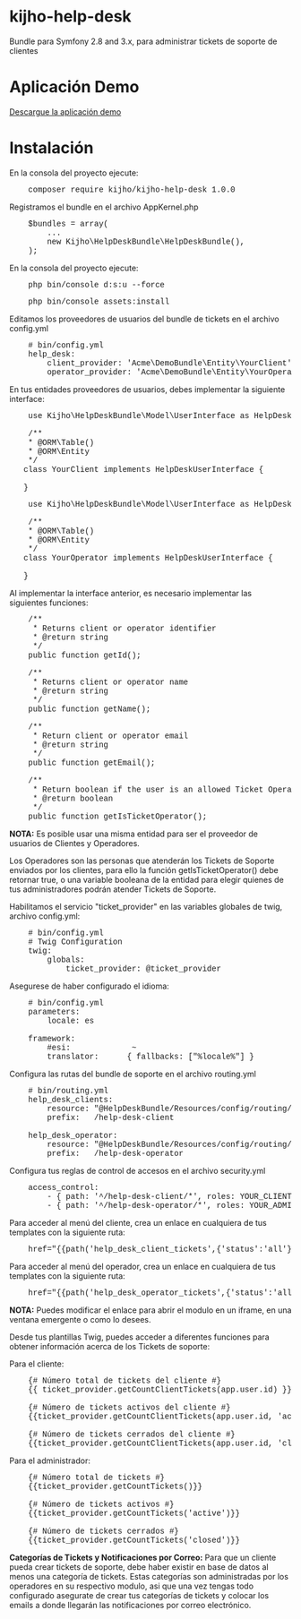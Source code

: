 <html>
 <body>

# kijho-help-desk
Bundle para Symfony 2.8 and 3.x, para administrar tickets de soporte de clientes


<h1> Aplicación Demo</h1>

<a href="https://github.com/cesar-giraldo/kijho-help-desk/tree/help-desk-demo">Descargue la aplicación demo</a>

<h1>Instalación</h1>

En la consola del proyecto ejecute:

<pre style="font-family: Courier New;">
    composer require kijho/kijho-help-desk 1.0.0
</pre>

Registramos el bundle en el archivo AppKernel.php
<pre style="font-family: Courier New;">
    $bundles = array(
        ...
        new Kijho\HelpDeskBundle\HelpDeskBundle(),
    );
</pre>

En la consola del proyecto ejecute:

<pre style="font-family: Courier New;">
    php bin/console d:s:u --force
</pre>

<pre style="font-family: Courier New;">
    php bin/console assets:install
</pre>

Editamos los proveedores de usuarios del bundle de tickets en el archivo config.yml

<pre style="font-family: Courier New;">
    # bin/config.yml
    help_desk:
        client_provider: 'Acme\DemoBundle\Entity\YourClient'
        operator_provider: 'Acme\DemoBundle\Entity\YourOperator'
</pre>


En tus entidades proveedores de usuarios, debes implementar la siguiente interface:

<pre style="font-family: Courier New;">
    use Kijho\HelpDeskBundle\Model\UserInterface as HelpDeskUserInterface;
    
    /**
    * @ORM\Table()
    * @ORM\Entity
    */
   class YourClient implements HelpDeskUserInterface {
    
   }
</pre>

<pre style="font-family: Courier New;">
    use Kijho\HelpDeskBundle\Model\UserInterface as HelpDeskUserInterface;
    
    /**
    * @ORM\Table()
    * @ORM\Entity
    */
   class YourOperator implements HelpDeskUserInterface {
   
   }
</pre>

Al implementar la interface anterior, es necesario implementar las siguientes funciones:

<pre style="font-family: Courier New;">
    /**
     * Returns client or operator identifier
     * @return string
     */
    public function getId();

    /**
     * Returns client or operator name
     * @return string
     */
    public function getName();

    /**
     * Return client or operator email
     * @return string
     */
    public function getEmail();
    
    /**
     * Return boolean if the user is an allowed Ticket Operator
     * @return boolean
     */
    public function getIsTicketOperator();
</pre>


<strong>NOTA:</strong>
Es posible usar una misma entidad para ser el proveedor de usuarios de Clientes y Operadores.

Los Operadores son las personas que atenderán los Tickets de Soporte enviados por los clientes, 
para ello la función getIsTicketOperator() debe retornar true, o una variable booleana de la entidad para elegir
quienes de tus administradores podrán atender Tickets de Soporte.


Habilitamos el servicio "ticket_provider" en las variables globales de twig, archivo config.yml:

<pre style="font-family: Courier New;">
    # bin/config.yml
    # Twig Configuration
    twig:
        globals:
            ticket_provider: @ticket_provider
</pre>

Asegurese de haber configurado el idioma:

<pre style="font-family: Courier New;">
    # bin/config.yml
    parameters:
        locale: es

    framework:
        #esi:             ~
        translator:      { fallbacks: ["%locale%"] }
</pre>

Configura las rutas del bundle de soporte en el archivo routing.yml

<pre style="font-family: Courier New;">
    # bin/routing.yml
    help_desk_clients:
        resource: "@HelpDeskBundle/Resources/config/routing/client.yml"
        prefix:   /help-desk-client
    
    help_desk_operator:
        resource: "@HelpDeskBundle/Resources/config/routing/operator.yml"
        prefix:   /help-desk-operator
</pre>

Configura tus reglas de control de accesos en el archivo security.yml

<pre style="font-family: Courier New;">
    access_control:
        - { path: '^/help-desk-client/*', roles: YOUR_CLIENT_ROLE }
        - { path: '^/help-desk-operator/*', roles: YOUR_ADMIN_ROLE }
</pre>


Para acceder al menú del cliente, crea un enlace en cualquiera de tus templates con la siguiente ruta:

<pre style="font-family: Courier New;">
    href="{{path('help_desk_client_tickets',{'status':'all'})}}"
</pre>


Para acceder al menú del operador, crea un enlace en cualquiera de tus templates con la siguiente ruta:

<pre style="font-family: Courier New;">
    href="{{path('help_desk_operator_tickets',{'status':'all'})}}"
</pre>

<strong>NOTA:</strong>
Puedes modificar el enlace para abrir el modulo en un iframe, en una ventana emergente o como lo desees.


Desde tus plantillas Twig, puedes acceder a diferentes funciones para obtener información acerca de los Tickets de soporte:

Para el cliente:
<pre style="font-family: Courier New;">
    {# Número total de tickets del cliente #}
    {{ ticket_provider.getCountClientTickets(app.user.id) }}

    {# Número de tickets activos del cliente #}
    {{ticket_provider.getCountClientTickets(app.user.id, 'active')}}

    {# Número de tickets cerrados del cliente #}
    {{ticket_provider.getCountClientTickets(app.user.id, 'closed')}}
</pre>

Para el administrador:
<pre style="font-family: Courier New;">
    {# Número total de tickets #}
    {{ticket_provider.getCountTickets()}}

    {# Número de tickets activos #}
    {{ticket_provider.getCountTickets('active')}}

    {# Número de tickets cerrados #}
    {{ticket_provider.getCountTickets('closed')}}
</pre>


<strong>Categorías de Tickets y Notificaciones por Correo:</strong>
Para que un cliente pueda crear tickets de soporte, debe haber existir en base de datos al menos una categoría de tickets.
Estas categorías son administradas por los operadores en su respectivo modulo, asi que una vez tengas 
todo configurado asegurate de crear tus categorías de tickets y colocar los emails a donde llegarán las
notificaciones por correo electrónico.

</body>
</html>

